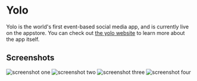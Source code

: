 # Yolo
Yolo is the world's first event-based social media app, and is currently live on the appstore. You can check out [the yolo website](https://yolocornell.com) to learn more about the app itself.

## Screenshots
![screenshot one](assets/screenshots/one.png)
![screenshot two](assets/screenshots/two.png)
![screenshot three](assets/screenshots/three.png)
![screenshot four](assets/screenshots/four.png)
